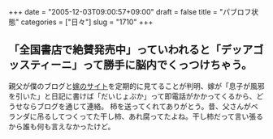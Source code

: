 +++
date = "2005-12-03T09:00:57+09:00"
draft = false
title = "パブロフ状態"
categories = ["日々"]
slug = "1710"
+++

「全国書店で絶賛発売中」っていわれると「デッアゴッスティーニ」って勝手に脳内でくっつけちゃう。
--
親父が僕のブログと<a href="http://aki-tect.petit.cc" target="_blank">嫁のサイト</a>を定期的に見てることが判明、嫁が「息子が風邪を引いた」と日記に書けば「だいじょぶか」って即電話がかかってくるから、どうせならブログを通じて連絡。
柿を送ってくれてありがとう。昔、父さんがベランダに吊るしてつくってた干し柿、あれ腐ってたよね。干し柿だって言い張るから誰も何も言えなかったけど。

